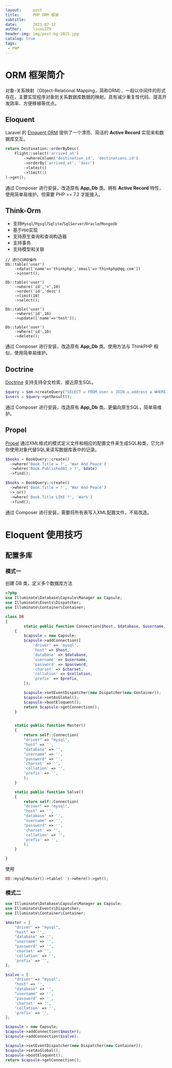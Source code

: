 ```yaml
---
layout:     post
title:      PHP ORM 框架
subtitle:   
date:       2021-07-12
author:     liuxu379
header-img: img/post-bg-2015.jpg
catalog: true
tags:
 - PHP
---
```





# ORM 框架简介

对象-关系映射（Object-Relational Mapping，简称ORM），一般以中间件的形式存在，主要实现程序对象到关系数据库数据的映射。具有减少重复性代码、提高开发效率、方便移植等优点。





## Eloquent

Laravel 的 [Eloquent ORM](https://learnku.com/docs/laravel/6.x/eloquent/5176#c0b58f) 提供了一个漂亮、简洁的 **Active Record** 实现来和数据库交互。

````php
return Destination::orderByDesc(
    Flight::select('arrived_at')
        ->whereColumn('destination_id', 'destinations.id')
        ->orderBy('arrived_at', 'desc')
        ->latest()
        ->limit(1)
)->get();
````



通过 Composer 进行安装，改造原有 **App_Db** 类。拥有 **Active Record** 特性，使用简单易维护。但需要 PHP >= 7.2 才能接入。








## Think-Orm

- 支持`Mysql`/`Pgsql`/`Sqlite`/`SqlServer`/`Oracle`/`Mongodb`
- 基于`PDO`实现
- 支持原生查询和查询构造器
- 支持事务
- 支持模型和关联

````
// 进行CURD操作
Db::table('user')
	->data(['name'=>'thinkphp','email'=>'thinkphp@qq.com'])
	->insert();	

Db::table('user')
	->where('id','>',10)
	->order('id','desc')
	->limit(10)
	->select();

Db::table('user')
	->where('id',10)
	->update(['name'=>'test']);	

Db::table('user')
	->where('id',10)
	->delete();
````



通过 Composer 进行安装，改造原有 **App_Db** 类。使用方法与 ThinkPHP 相似，使用简单易维护。








## Doctrine

[Doctrine](https://www.doctrine-project.org/projects/doctrine-orm/en/current/reference/dql-doctrine-query-language.html#doctrine-query-language) 支持支持全文检索，接近原生SQL。

````php
$query = $em->createQuery("SELECT u FROM User u JOIN u.address a WHERE a.city = 'Berlin'");
$users = $query->getResult();
````



通过 Composer 进行安装，改造原有 **App_Db** 类。更偏向原生SQL，简单易维护。









## Propel

[Propel](http://propelorm.org/documentation/02-buildtime.html) 通过XML格式的模式定义文件和相应的配置文件来生成SQL和类，它允许你使用对象代替SQL来读写数据库表中的记录。

````php
$books = BookQuery::create()
  ->where('Book.Title = ?', 'War And Peace')
  ->where('Book.PublishedAt > ?', $date)
  ->find();

$books = BookQuery::create()
  ->where('Book.Title = ?', 'War And Peace')
  ->_or()
  ->where('Book.Title LIKE ?', 'War%')
  ->find();
````



通过 Composer 进行安装，需要将所有表写入XML配置文件，不易改造。











# Eloquent 使用技巧



## 配置多库



### 模式一

创建 DB 类，定义多个数据库方法

````php
<?php
use Illuminate\Database\Capsule\Manager as Capsule;
use Illuminate\Events\Dispatcher;
use Illuminate\Container\Container;

class DB
{
        static public function Connection($host, $database, $username, $password, $charset, $collation = 'utf8_unicode_ci', $prefix = '')
    {
        $capsule = new Capsule;
        $capsule->addConnection([
            'driver' => 'mysql',
            'host' => $host,
            'database' => $database,
            'username' => $username,
            'password' => $password,
            'charset' => $charset,
            'collation' => $collation,
            'prefix' => $prefix,
        ]);

        $capsule->setEventDispatcher(new Dispatcher(new Container));
        $capsule->setAsGlobal();
        $capsule->bootEloquent();
        return $capsule->getConnection();
    }


    static public function Master()
    {
        return self::Connection(
        "driver" => "mysql",
        "host" => '',
        "database" => '',
        "username" => '',
        "password" => '',
        'charset' => '',
        'collation' => '',
        'prefix' => '',
        );
    }

    static public function Salve()
    {
        return self::Connection(
        "driver" => "mysql",
        "host" => '',
        "database" => '',
        "username" => '',
        "password" => '',
        'charset' => '',
        'collation' => '',
        'prefix' => '',
        );
    }

}
````

使用

````php
DB::mysqlMaster()->table('')->where()->get();
````









### 模式二

````php
use Illuminate\Database\Capsule\Manager as Capsule;
use Illuminate\Events\Dispatcher;
use Illuminate\Container\Container;

$master = [
    "driver" => "mysql",
    "host" => '',
    "database" => '',
    "username" => '',
    "password" => '',
    'charset' => '',
    'collation' => '',
    'prefix' => '',
];

$salve = [
    "driver" => "mysql",
    "host" => '',
    "database" => '',
    "username" => '',
    "password" => '',
    'charset' => '',
    'collation' => '',
    'prefix' => '',
];

$capsule = new Capsule;
$capsule->addConnection($master);
$capsule->addConnection($salve);

$capsule->setEventDispatcher(new Dispatcher(new Container));
$capsule->setAsGlobal();
$capsule->bootEloquent();
return $capsule->getConnection();
````

